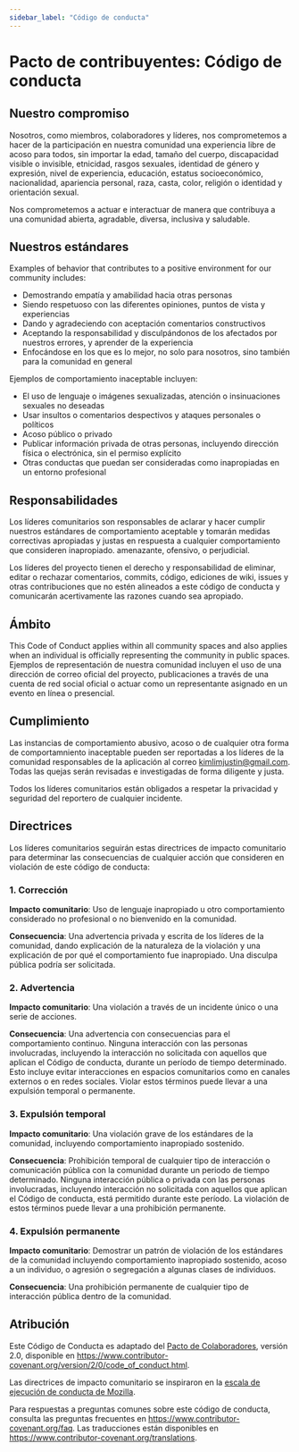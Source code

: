 ```yaml
---
sidebar_label: "Código de conducta"
---
```

# Pacto de contribuyentes: Código de conducta

## Nuestro compromiso

Nosotros, como miembros, colaboradores y líderes, nos comprometemos a hacer de la participación en nuestra comunidad una experiencia libre de acoso para todos, sin importar la edad, tamaño del cuerpo, discapacidad visible o invisible, etnicidad, rasgos sexuales, identidad de género y expresión, nivel de experiencia, educación, estatus socioeconómico, nacionalidad, apariencia personal, raza, casta, color, religión o identidad y orientación sexual.

Nos comprometemos a actuar e interactuar de manera que contribuya a una comunidad abierta, agradable, diversa, inclusiva y saludable.

## Nuestros estándares

Examples of behavior that contributes to a positive environment for our community includes:

* Demostrando empatía y amabilidad hacia otras personas
* Siendo respetuoso con las diferentes opiniones, puntos de vista y experiencias
* Dando y agradeciendo con aceptación comentarios constructivos
* Aceptando la responsabilidad y disculpándonos de los afectados por nuestros errores, y aprender de la experiencia
* Enfocándose en los que es lo mejor, no solo para nosotros, sino también para la comunidad en general

Ejemplos de comportamiento inaceptable incluyen:

* El uso de lenguaje o imágenes sexualizadas, atención o insinuaciones sexuales no deseadas
* Usar insultos o comentarios despectivos y ataques personales o políticos
* Acoso público o privado
* Publicar información privada de otras personas, incluyendo dirección física o electrónica, sin el permiso explícito
* Otras conductas que puedan ser consideradas como inapropiadas en un entorno profesional

## Responsabilidades

Los líderes comunitarios son responsables de aclarar y hacer cumplir nuestros estándares de comportamiento aceptable y tomarán medidas correctivas apropiadas y justas en respuesta a cualquier comportamiento que consideren inapropiado. amenazante, ofensivo, o perjudicial.

Los líderes del proyecto tienen el derecho y responsabilidad de eliminar, editar o rechazar comentarios, commits, código, ediciones de wiki, issues y otras contribuciones que no estén alineados a este código de conducta y comunicarán acertivamente las razones cuando sea apropiado.

## Ámbito

This Code of Conduct applies within all community spaces and also applies when an individual is officially representing the community in public spaces. Ejemplos de representación de nuestra comunidad incluyen el uso de una dirección de correo oficial del proyecto, publicaciones a través de una cuenta de red social oficial o actuar como un representante asignado en un evento en línea o presencial.

## Cumplimiento

Las instancias de comportamiento abusivo, acoso o de cualquier otra forma de comportamniento inaceptable pueden ser reportadas a los líderes de la comunidad responsables de la aplicación al correo kimlimjustin@gmail.com. Todas las quejas serán revisadas e investigadas de forma diligente y justa.

Todos los líderes comunitarios están obligados a respetar la privacidad y seguridad del reportero de cualquier incidente.

## Directrices

Los líderes comunitarios seguirán estas directrices de impacto comunitario para determinar las consecuencias de cualquier acción que consideren en violación de este código de conducta:

### 1. Corrección

**Impacto comunitario**: Uso de lenguaje inapropiado u otro comportamiento considerado no profesional o no bienvenido en la comunidad.

**Consecuencia**: Una advertencia privada y escrita de los líderes de la comunidad, dando explicación de la naturaleza de la violación y una explicación de por qué el comportamiento fue inapropiado. Una disculpa pública podría ser solicitada.

### 2. Advertencia

**Impacto comunitario**: Una violación a través de un incidente único o una serie de acciones.

**Consecuencia**: Una advertencia con consecuencias para el comportamiento continuo. Ninguna interacción con las personas involucradas, incluyendo la interacción no solicitada con aquellos que aplican el Código de conducta, durante un período de tiempo determinado. Esto incluye evitar interacciones en espacios comunitarios como en canales externos o en redes sociales. Violar estos términos puede llevar a una expulsión temporal o permanente.

### 3. Expulsión temporal

**Impacto comunitario**: Una violación grave de los estándares de la comunidad, incluyendo comportamiento inapropiado sostenido.

**Consecuencia**: Prohibición temporal de cualquier tipo de interacción o comunicación pública con la comunidad durante un periodo de tiempo determinado. Ninguna interacción pública o privada con las personas involucradas, incluyendo interacción no solicitada con aquellos que aplican el Código de conducta, está permitido durante este período. La violación de estos términos puede llevar a una prohibición permanente.

### 4. Expulsión permanente

**Impacto comunitario**: Demostrar un patrón de violación de los estándares de la comunidad incluyendo comportamiento inapropiado sostenido, acoso a un individuo, o agresión o segregación a algunas clases de individuos.

**Consecuencia**: Una prohibición permanente de cualquier tipo de interacción pública dentro de la comunidad.

## Atribución

Este Código de Conducta es adaptado del [Pacto de Colaboradores](https://www.contributor-covenant.org), versión 2.0, disponible en https://www.contributor-covenant.org/version/2/0/code_of_conduct.html.

Las directrices de impacto comunitario se inspiraron en la [escala de ejecución de conducta de Mozilla](https://github.com/mozilla/diversity).

Para respuestas a preguntas comunes sobre este código de conducta, consulta las preguntas frecuentes en https://www.contributor-covenant.org/faq. Las traducciones están disponibles en https://www.contributor-covenant.org/translations.